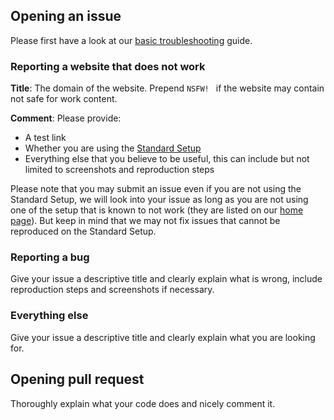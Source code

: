 ## Opening an issue

Please first have a look at our 
[basic troubleshooting](https://github.com/jspenguin2017/AdBlockProtector/blob/master/Notes/Basic%20Troubleshooting.MD) 
guide. 

### Reporting a website that does not work

**Title**: The domain of the website. Prepend `NSFW! ` if the website may contain not safe for work content. 

**Comment**: Please provide: 

* A test link
* Whether you are using the [Standard Setup](https://github.com/jspenguin2017/AdBlockProtector/blob/master/Notes/Standard%20Setup.MD)
* Everything else that you believe to be useful, this can include but not limited to screenshots and reproduction steps

Please note that you may submit an issue even if you are not using the Standard Setup, 
we will look into your issue as long as you are not using one of the setup that is known to not work 
(they are listed on our [home page](https://jspenguin2017.github.io/AdBlockProtector/)). 
But keep in mind that we may not fix issues that cannot be reproduced on the Standard Setup. 

### Reporting a bug

Give your issue a descriptive title and clearly explain what is wrong, include reproduction steps and screenshots if necessary. 

### Everything else

Give your issue a descriptive title and clearly explain what you are looking for. 

## Opening pull request

Thoroughly explain what your code does and nicely comment it. 
